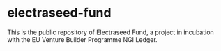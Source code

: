 # electraseed-fund
This is the public repository of Electraseed Fund, a project in incubation with the EU Venture Builder Programme NGI Ledger.
